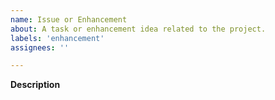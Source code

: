 ```yaml
---
name: Issue or Enhancement
about: A task or enhancement idea related to the project.
labels: 'enhancement'
assignees: ''

---
```


**Description**

<!--What needs to be improved? What should be done? Has there been any related work
before? Any relevant links or material?
-->
